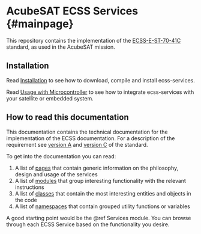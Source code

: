 # AcubeSAT ECSS Services {#mainpage}

This repository contains the implementation of the [ECSS-E-ST-70-41C](https://ecss.nl/standard/ecss-e-st-70-41c-space-engineering-telemetry-and-telecommand-packet-utilization-15-april-2016/) standard, as used in the AcubeSAT mission.

## Installation

Read [Installation](docs/installation.md) to see how to download, compile and install ecss-services.

Read [Usage with Microcontroller](docs/usage_with_microcontroller.md) to see how to integrate ecss-services with your
satellite or embedded system.

## How to read this documentation

This documentation contains the technical documentation for the implementation of the ECSS documentation. For a description of the requirement see [version A](https://ecss.nl/standard/ecss-e-70-41a-ground-systems-and-operations-telemetry-and-telecommand-packet-utilization/) and [version C](https://ecss.nl/standard/ecss-e-st-70-41c-space-engineering-telemetry-and-telecommand-packet-utilization-15-april-2016/) of the standard.

To get into the documentation you can read:
1. A list of [pages](pages.html) that contain generic information on the philosophy, design and usage of the services
2. A list of [modules](modules.html) that group interesting functionality with the relevant instructions
3. A list of [classes](annotated.html) that contain the most interesting entities and objects in the code
4. A list of [namespaces](namespaces.html) that contain grouped utility functions or variables

A good starting point would be the @ref Services module. You can browse through each ECSS Service based on the functionality you desire.

